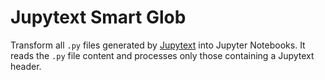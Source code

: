 # Jupytext Smart Glob
Transform all `.py` files generated by [Jupytext](https://github.com/mwouts/jupytext/) into Jupyter Notebooks.
It reads the `.py` file content and processes only those containing a Jupytext header.
